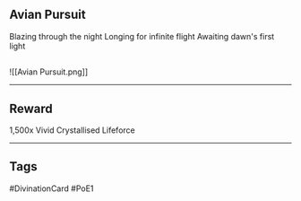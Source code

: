 ## Avian Pursuit
Blazing through the night
Longing for infinite flight
Awaiting dawn's first light
## 
![[Avian Pursuit.png]]

---
## Reward
1,500x Vivid Crystallised Lifeforce

---
## Tags
#DivinationCard
#PoE1